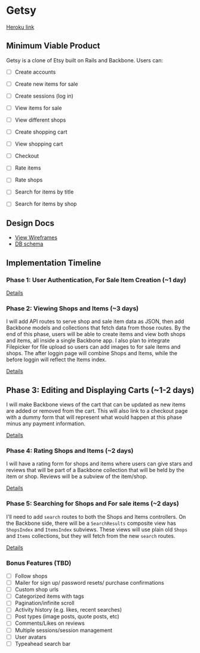 # Getsy

[Heroku link][heroku]

[heroku]: http://getsy.herokuapp.com

## Minimum Viable Product
Getsy is a clone of Etsy built on Rails and Backbone. Users can:

<!-- This is a Markdown checklist. Use it to keep track of your progress! -->

- [ ] Create accounts
- [ ] Create new items for sale
- [ ] Create sessions (log in)
- [ ] View items for sale
- [ ] View different shops
- [ ] Create shopping cart
- [ ] View shopping cart
- [ ] Checkout
- [ ] Rate items
- [ ] Rate shops
- [ ] Search for items by title
- [ ] Search for items by shop


## Design Docs
* [View Wireframes][views]
* [DB schema][schema]

[views]: ./docs/views.md
[schema]: ./docs/schema.md

## Implementation Timeline

### Phase 1: User Authentication, For Sale Item Creation (~1 day)


[Details][phase-one]


### Phase 2: Viewing Shops and Items (~3 days)
I will add API routes to serve shop and sale item data as JSON, then add Backbone
models and collections that fetch data from those routes. By the end of this
phase, users will be able to create items and view both shops and items, all
inside a single Backbone app. I also plan to integrate Filepicker for file upload so
users can add images to for sale items and shops. The after loggin page will combine 
Shops and Items, while the before loggin will reflect the Items index.


[Details][phase-two]

## Phase 3: Editing and Displaying Carts (~1-2 days)
I will make Backbone views of the cart that can be updated as new items are 
added or removed from the cart.  This will also link to a checkout page with a 
dummy form that will represent what would happen at this phase minus any 
payment information.


[Details][phase-three]

### Phase 4: Rating Shops and Items (~2 days)
I will have a rating form for shops and items where users can give stars and 
reviews that will be part of a Backbone collection that will be held by the 
item or shop. Reviews will be a subview of the item/shop.

[Details][phase-four]

### Phase 5: Searching for Shops and For sale items (~2 days)
I'll need to add `search` routes to both the Shops and Items controllers. On the
Backbone side, there will be a `SearchResults` composite view has `ShopsIndex`
and `ItemsIndex` subviews. These views will use plain old `Shops` and `Items`
collections, but they will fetch from the new `search` routes.

[Details][phase-five]

### Bonus Features (TBD)
- [ ] Follow shops
- [ ] Mailer for sign up/ password resets/ purchase confirmations
- [ ] Custom shop urls
- [ ] Categorized items with tags
- [ ] Pagination/infinite scroll
- [ ] Activity history (e.g. likes, recent searches)
- [ ] Post types (image posts, quote posts, etc)
- [ ] Comments/Likes on reviews
- [ ] Multiple sessions/session management
- [ ] User avatars
- [ ] Typeahead search bar

[phase-one]: ./docs/phases/phase1.md
[phase-two]: ./docs/phases/phase2.md
[phase-three]: ./docs/phases/phase3.md
[phase-four]: ./docs/phases/phase4.md
[phase-five]: ./docs/phases/phase5.md
